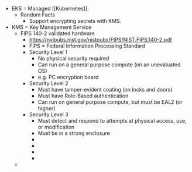 - EKS = Managed [[Kubernetes]].
	- Random Facts
		- Support encrypting secrets with KMS.
- KMS = Key Management Service
	- FIPS 140-2 validated hardware
		- https://nvlpubs.nist.gov/nistpubs/FIPS/NIST.FIPS.140-2.pdf
		- FIPS = Federal Information Processing Standard
		- Security Level 1
			- No physical security required
			- Can run on a general purpose compute (on an unevaluated OS)
			- e.g. PC encryption board
		- Security Level 2
			- Must have tamper-evident coating (on locks and doors)
			- Must have Role-Based authentication
			- Can run on general purpose compute, but must be EAL2 (or higher)
		- Security Level 3
			- Must detect and respond to attempts at physical access, use, or modification
			- Must be in a strong enclosure
			-
			-
			-
			-
	-